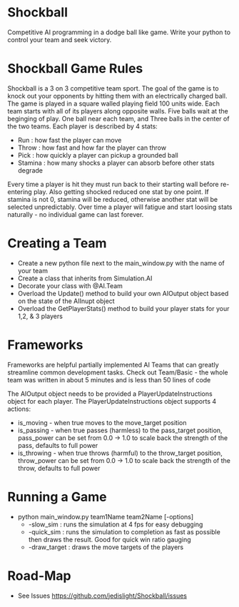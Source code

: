 # Shockball
Competitive AI programming in a dodge ball like game. Write your python to control your team and seek victory.

# Shockball Game Rules
Shockball is a 3 on 3 competitive team sport. The goal of the game is to knock out your opponents by hitting them with an electrically charged ball. The game is played in a square walled playing field 100 units wide. Each team starts with all of its players along opposite walls. Five balls wait at the beginging of play. One ball near each team, and Three balls in the center of the two teams. Each player is described by 4 stats:
* Run : how fast the player can move
* Throw : how fast and how far the player can throw
* Pick : how quickly a player can pickup a grounded ball
* Stamina : how many shocks a player can absorb before other stats degrade

Every time a player is hit they must run back to their starting wall before re-entering play. Also getting shocked reduced one stat by one point. If stamina is not 0,  stamina will be reduced, otherwise another stat will be selected unpredictably. Over time a player will fatigue and start loosing stats naturally - no individual game can last forever.

# Creating a Team
* Create a new python file next to the main_window.py with the name of your team
* Create a class that inherits from Simulation.AI
* Decorate your class with @AI.Team
* Overload the Update() method to build your own AIOutput object based on the state of the AIInupt object
* Overload the GetPlayerStats() method to build your player stats for your 1,2, & 3 players

# Frameworks
Frameworks are helpful partially implemented AI Teams that can greatly streamline common development tasks. Check out Team/Basic - the whole team was written in about 5 minutes and is less than 50 lines of code

The AIOutput object needs to be provided a PlayerUpdateInstructions object for each player. The PlayerUpdateInstructions object supports 4 actions:
* is_moving - when true moves to the move_target position
* is_passing - when true passes (harmless) to the pass_target position, pass_power can be set from 0.0 -> 1.0 to scale back the strength of the pass, defaults to full power
* is_throwing - when true throws (harmful) to the throw_target position, throw_power can be set from 0.0 -> 1.0 to scale back the strength of the throw, defaults to full power

# Running a Game
* python main_window.py team1Name team2Name [-options]
  * -slow_sim : runs the simulation at 4 fps for easy debugging
  * -quick_sim : runs the simulation to completion as fast as possible then draws the result. Good for quick win ratio gauging
  * -draw_target : draws the move targets of the players

# Road-Map
* See Issues https://github.com/jedislight/Shockball/issues